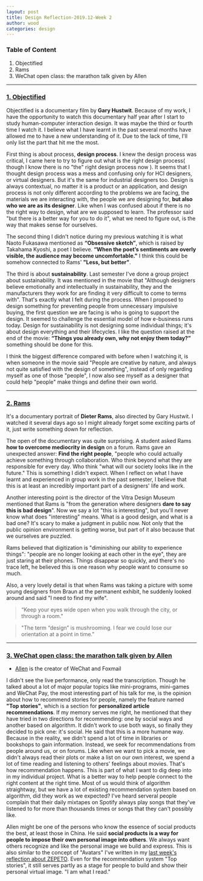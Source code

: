 ```yaml
---
layout: post
title: Design Reflection-2019.12-Week 2
author: wood
categories: design
---
```




### Table of Content
1. Objectified
2. Rams
3. WeChat open class: the marathon talk given by Allen

------

### [1. Objectified](https://www.hustwit.com/objectified/)
Objectified is a documentary film by **Gary Hustwit**. Because of my work, I have the opportunity to watch this documentary half year after I start to study human-computer interaction design. It was maybe the third or fourth time I watch it. I believe what I have learnt in the past several months have allowed me to have a new understanding of it. Due to the lack of time, I'll only list the part that hit me the most.  

First thing is about process, **design process**. I knew the design process was critical, I came here to try to figure out what is the right design process( though I know there is no "the" right design process now ). It seems that I thought design process was a mess and confusing only for HCI designers, or virtual designers. But it's the same for industrial designers too. Design is always contextual,  no matter it is a product or an application, and design process is not only different according to the problems we are facing, the materials we are interacting with, the people we are designing for, **but also who we are as its designer**. Like when I was confused about if there is no the right way to design, what are we supposed to learn. The professor said "but there is a better way for you to do it", what we need to figure out, is the way that makes sense for ourselves.

The second thing I didn't notice during my previous watching it is what Naoto Fukasawa mentioned as **“Obsessive sketch”**, which is raised by Takahama Kyoshi, a poet I believe.  **“When the poet’s sentiments are overly visible, the audience may become uncomfortable."** I think this could be somehow connected to Rams' **"Less, but better"**.

The third is about **sustainability**. Last semester I've done a group project about sustainability. It was mentioned in the movie that "Although designers believe emotionally and intellectually in sustainability,  they and the manufacturers they work for are finding it very difficult to come to terms with". That's exactly what I felt during the process. When I proposed to design something for preventing people from unnecessary impulsive buying, the first question we are facing is who is going to support the design. It seemed to challenge the essential model of how e-business runs today. Design for sustainability is not designing some individual things; it's about design everything and their lifecycles. I like the question raised at the end of the movie: **“Things you already own, why not enjoy them today?”** something should be done for this.

I think the biggest difference compared with before when I watching it, is when someone in the movie said "People are creative by nature, and always not quite satisfied with the design of something", instead of only regarding myself as one of those "people", I now also see myself as a designer that could help "people" make things and define their own world. 

------

### [2. Rams](https://hustwit.vhx.tv/)
It's a documentary portrait of **Dieter Rams**, also directed by Gary Hustwit. I watched it several days ago so I might already forget some exciting parts of it, just write something down for reflection. 

The open of the documentary was quite surprising. A student asked Rams **how to overcome mediocrity in design** on a forum. Rams gave an unexpected answer: **Find the right people**, "people who could actually achieve something through collaboration. Who think beyond what they are responsible for every day. Who think "what will our society looks like in the future." This is something I didn't expect. When I reflect on what I have learnt and experienced in group work in the past semester, I believe that this is at least an incredibly important part of a designers' life and work. 
 
Another interesting point is the director of the Vitra Design Museum mentioned that Rams is "from the generation where designers **dare to say this is bad design**". Now we say a lot "this is interesting", but you'll never know what does "interesting" means. What is a good design, and what is a bad one? It's scary to make a judgment in public now. Not only that the public opinion environment is getting worse, but part of it also because that we ourselves are puzzled. 
 
Rams believed that digitization is "diminishing our ability to experience things": "people are no longer looking at each other in the eye", they are just staring at their phones. Things disappear so quickly, and there's no trace left, he believed this is one reason why people want to consume so much. 
 
Also, a very lovely detail is that when Rams was taking a picture with some young designers from Braun at the permanent exhibit,  he suddenly looked around and said "I need to find my wife".  
 
 > “Keep your eyes wide open when you walk through the city, or through a room." 
 
 > "The term “design” is mushrooming. I fear we could lose our orientation at a point in time."

------

### [3. WeChat open class: the marathon talk given by Allen](https://www.youtube.com/watch?v=2V1SZKblzQ8)
* [Allen](https://www.wikiwand.com/en/Zhang_Xiaolong) is the creator of WeChat and Foxmail

I didn't see the live performance, only read the transcription. Though he talked about a lot of major popular topics like mini-programs, mini-games and WeChat Pay, the most interesting part of his talk for me, is the opinion about how to recommend stories for people, namely the feature named **"Top stories"**, which is a section for **personalized article recommendations**. If my memory serves me right, he mentioned that they have tried in two directions for recommending: one by social ways and another based on algorithm. It didn't work to use both ways, so finally they decided to pick one: it's social. He said that this is a more humane way. Because in the reality, we didn't spend a lot of time in libraries or bookshops to gain information. Instead, we seek for recommendations from people around us, or on forums. Like when we want to pick a movie, we didn't always read their plots or make a list on our own interest, we spend a lot of time reading and listening to others' feelings about movies. That's how recommendation happens. This is part of what I want to dig deep into in my individual project. What is a better way to help people connect to the right content at the right time. Most of us would think of algorithm straightway, but we have a lot of existing recommendation system based on algorithm, did they work as we expected? I've heard serveral people complain that their daily mixtapes on Spotify always play songs that they've listened to for more than thousands times or songs that they can't possibly like.

Allen might be one of the persons who know the essence of social products the best, at least those in China. He said **social products is a way for people to impose their own personal image into others**. We always want others recognize and like the personal image we build and express. This is also similar to the concept of "Avatars" I've written in my [last week's reflection about ZEPETO](http://louyingxia.com/design/2018/12/30/Design_Reflection_2018_12_Week4.html). Even for the recommendation system "Top stories", it still serves partly as a stage for people to build and show their personal virtual image. "I am what I read."



